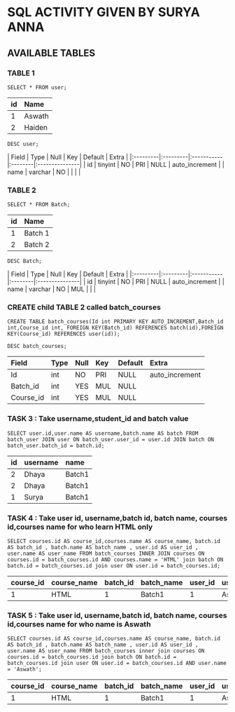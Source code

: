 # SQL ACTIVITY GIVEN BY SURYA ANNA

## AVAILABLE TABLES
### TABLE 1

```syntax
SELECT * FROM user;
```
| id | Name   |
|:---|:-------|
|  1 | Aswath |
|  2 | Haiden |

```syntax
DESC user;
```
| Field    | Type     | Null | Key | Default | Extra          |
|:---------|:---------|:-----------|:--------|:---------------|
| id       | tinyint  | NO   | PRI | NULL    | auto_increment |
| name     | varchar  | NO   |     |         |                |

### TABLE 2

```syntax
SELECT * FROM Batch;
```
| id | Name    |
|:---|:--------|
|  1 | Batch 1 |
|  2 | Batch 2 |

```syntax
DESC Batch;
```

| Field    | Type     | Null | Key | Default | Extra          |
|:---------|:---------|:-----------|:--------|:---------------|
| id       | tinyint  | NO   | PRI | NULL    | auto_increment |
| name     | varchar  | NO   | MUL |         |                |

### CREATE child TABLE 2 called batch_courses
```syntax
CREATE TABLE batch_courses(Id int PRIMARY KEY AUTO_INCREMENT,Batch_id int,Course_id int, FOREIGN KEY(Batch_id) REFERENCES batch(id),FOREIGN KEY(Course_id) REFERENCES user(id));
```
```syntax
DESC batch_courses;
```

| Field     | Type | Null | Key | Default | Extra          |
|:----------|:-----|:-----|:----|:--------|:---------------|
| Id        | int  | NO   | PRI | NULL    | auto_increment |
| Batch_id  | int  | YES  | MUL | NULL    |                |
| Course_id | int  | YES  | MUL | NULL    |                |


### TASK 3 : Take username,student_id and batch value

```syntax
SELECT user.id,user.name AS username,batch.name AS batch FROM batch_user JOIN user ON batch_user.user_id = user.id JOIN batch ON batch_user.batch_id = batch.id;
```

| id | username | name   |
|:---|:---------|:-------|
|  2 | Dhaya    | Batch1 |
|  2 | Dhaya    | Batch1 |
|  1 | Surya    | Batch1 |

### TASK 4 : Take user id, username,batch id, batch name, courses id,courses name for who learn HTML only

```syntax
SELECT courses.id AS course_id,courses.name AS course_name, batch.id AS batch_id , batch.name AS batch_name , user.id AS user_id , user.name AS user_name FROM batch_courses INNER JOIN courses ON courses.id = batch_courses.id AND courses.name = 'HTML' join batch ON batch.id = batch_courses.id join user ON user.id = batch_courses.id;
```
| course_id | course_name | batch_id | batch_name | user_id | user_name |
|:----------|:------------|:---------|:-----------|:--------|:----------|
|         1 | HTML        |        1 | Batch1     |       1 | Aswath    |

### TASK 5 : Take user id, username,batch id, batch name, courses id,courses name for who name is Aswath

```syntax
SELECT courses.id AS course_id,courses.name AS course_name, batch.id AS batch_id , batch.name AS batch_name , user.id AS user_id , user.name AS user_name FROM batch_courses inner join courses ON courses.id = batch_courses.id join batch ON batch.id = batch_courses.id join user ON user.id = batch_courses.id AND user.name = 'Aswath';
```
| course_id | course_name | batch_id | batch_name | user_id | user_name |
|:----------|:------------|:---------|:-----------|:--------|:----------|
|         1 | HTML        |        1 | Batch1     |       1 | Aswath    |